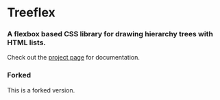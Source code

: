 # Treeflex
### A flexbox based CSS library for drawing hierarchy trees with HTML lists.

Check out the [project page](https://dumptyd.github.io/treeflex/) for documentation.

### Forked

This is a forked version.
